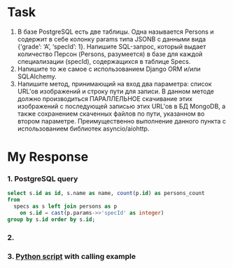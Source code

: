 # Task

1. В базе PostgreSQL есть две таблицы. Одна называется Persons и содержит в себе колонку params типа JSONB с данными вида {‘grade’: ‘A’, ‘specId’: 1}. Напишите SQL-запрос, который выдает количество Персон (Persons, разумеется) в базе для каждой специализации (specId), содержащихся в таблице Specs.
2. Напишите то же самое с использованием Django ORM и/или SQLAlchemy.
3. Напишите метод, принимающий на вход два параметра: список URL’ов изображений и строку пути для записи. В данном методе должно производиться ПАРАЛЛЕЛЬНОЕ скачивание этих изображений с последующей записью этих URL’ов в БД MongoDB, а также сохранением скаченных файлов по пути, указанном во втором параметре.  Преимущественно выполнение данного пункта с использованием библиотек asyncio/aiohttp.

# My Response

### 1. PostgreSQL query
```sql
select s.id as id, s.name as name, count(p.id) as persons_count 
from 
  specs as s left join persons as p 
    on s.id = cast(p.params->>'specId' as integer) 
group by s.id order by s.id;
```

### 2. 



### 3. [Python script](./main.py) with calling example
